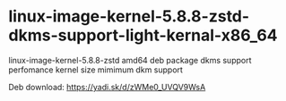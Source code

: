 # linux-image-kernel-5.8.8-zstd-dkms-support-light-kernal-x86_64
linux-image-kernel-5.8.8-zstd amd64 deb package dkms support perfomance kernel size mimimum dkm support

Deb download: https://yadi.sk/d/zWMe0_UVQV9WsA
